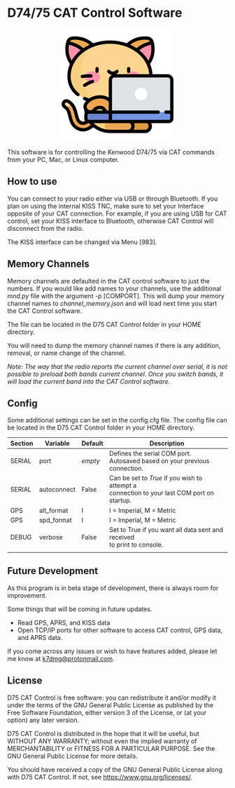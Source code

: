 # D74/75 CAT Control Software

<p align="center">
<img src="./icon.png" />
</p>

This software is for controlling the Kenwood D74/75 via CAT commands from your PC, Mac, or Linux computer.

## How to use
You can connect to your radio either via USB or through Bluetooth. If you plan on using the internal KISS TNC, make sure to set your Interface opposite of your CAT connection. For example, if you are using USB for CAT control, set your KISS interface to Bluetooth, otherwise CAT Control will disconnect from the radio.

The KISS interface can be changed via Menu [983].

## Memory Channels
Memory channels are defaulted in the CAT control software to just the numbers. If you would like add names to your channels, use the additional <i>mnd.py</i> file with the 
argument -p [COMPORT]. This will dump your memory channel names to <i>channel_memory.json</i> and will load next time you start the CAT Control software.

The file can be located in the D75 CAT Control folder in your HOME directory.

You will need to dump the memory channel names if there is any addition, removal, or name change of the channel.

<i>Note: The way that the radio reports the current channel over serial, it is not possible to preload both bands current channel. Once you switch bands, it will load the current band into the CAT Control software.</i>

## Config
Some additional settings can be set in the config.cfg file. The config file can be located in the D75 CAT Control folder in your HOME directory.

| Section | Variable    | Default      | Description |
|---------|-------------|--------------|-------------|
| SERIAL  | port        | <i>empty</i> | Defines the serial COM port.<br/>Autosaved based on your previous connection. |
| SERIAL  | autoconnect | False        | Can be set to <i>True</i> if you wish to attempt a<br/>connection to your last COM port on startup. |
| GPS     | alt_format  | I            | I = Imperial, M = Metric |
| GPS     | spd_format  | I            | I = Imperial, M = Metric |
| DEBUG   | verbose     | False        | Set to True if you want all data sent and received<br/>to print to console. |
|||||




## Future Development
As this program is in beta stage of development, there is always room for improvement.

Some things that will be coming in future updates.
* Read GPS, APRS, and KISS data
* Open TCP/IP ports for other software to access CAT control, GPS data, and APRS data.

If you come across any issues or wish to have features added, please let me know at <a href="mailto:k7dmg@protonmail.com">k7dmg@protonmail.com</a>.

## License

D75 CAT Control is free software: you can redistribute it and/or modify it under the terms of the GNU General Public License as published by the Free Software Foundation, either version 3 of the License, or (at your option) any later version.

D75 CAT Control is distributed in the hope that it will be useful, but WITHOUT ANY WARRANTY; without even the implied warranty of MERCHANTABILITY or FITNESS FOR A PARTICULAR PURPOSE. See the GNU General Public License for more details.

You should have received a copy of the GNU General Public License along with D75 CAT Control. If not, see <https://www.gnu.org/licenses/>.
